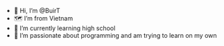 - 👋 Hi, I’m @BuirT
- 🗺 I’m from Vietnam 
- 🌱 I’m currently learning high school
- 💪 I’m passionate about programming and am trying to learn on my own
